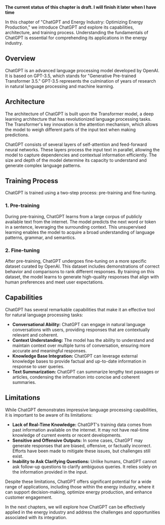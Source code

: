 **The current status of this chapter is draft. I will finish it later when I have time**

In this chapter of "ChatGPT and Energy Industry: Optimizing Energy Production," we introduce ChatGPT and explore its capabilities, architecture, and training process. Understanding the fundamentals of ChatGPT is essential for comprehending its applications in the energy industry.

Overview
--------

ChatGPT is an advanced language processing model developed by OpenAI. It is based on GPT-3.5, which stands for "Generative Pre-trained Transformer 3.5." GPT-3.5 represents the culmination of years of research in natural language processing and machine learning.

Architecture
------------

The architecture of ChatGPT is built upon the Transformer model, a deep learning architecture that has revolutionized language processing tasks. The Transformer's key innovation is the attention mechanism, which allows the model to weigh different parts of the input text when making predictions.

ChatGPT consists of several layers of self-attention and feed-forward neural networks. These layers process the input text in parallel, allowing the model to capture dependencies and contextual information efficiently. The size and depth of the model determine its capacity to understand and generate complex language patterns.

Training Process
----------------

ChatGPT is trained using a two-step process: pre-training and fine-tuning.

### 1. Pre-training

During pre-training, ChatGPT learns from a large corpus of publicly available text from the internet. The model predicts the next word or token in a sentence, leveraging the surrounding context. This unsupervised learning enables the model to acquire a broad understanding of language patterns, grammar, and semantics.

### 2. Fine-tuning

After pre-training, ChatGPT undergoes fine-tuning on a more specific dataset curated by OpenAI. This dataset includes demonstrations of correct behavior and comparisons to rank different responses. By training on this dataset, the model learns to generate high-quality responses that align with human preferences and meet user expectations.

Capabilities
------------

ChatGPT has several remarkable capabilities that make it an effective tool for natural language processing tasks:

* **Conversational Ability:** ChatGPT can engage in natural language conversations with users, providing responses that are contextually relevant and coherent.
* **Context Understanding:** The model has the ability to understand and maintain context over multiple turns of conversation, ensuring more accurate and meaningful responses.
* **Knowledge Base Integration:** ChatGPT can leverage external knowledge bases to provide factual and up-to-date information in response to user queries.
* **Text Summarization:** ChatGPT can summarize lengthy text passages or articles, condensing the information into concise and coherent summaries.

Limitations
-----------

While ChatGPT demonstrates impressive language processing capabilities, it is important to be aware of its limitations:

* **Lack of Real-Time Knowledge:** ChatGPT's training data comes from past information available on the internet. It may not have real-time knowledge of current events or recent developments.
* **Sensitive and Offensive Outputs:** In some cases, ChatGPT may generate responses that are biased, offensive, or factually incorrect. Efforts have been made to mitigate these issues, but challenges still exist.
* **Inability to Ask Clarifying Questions:** Unlike humans, ChatGPT cannot ask follow-up questions to clarify ambiguous queries. It relies solely on the information provided in the input.

Despite these limitations, ChatGPT offers significant potential for a wide range of applications, including those within the energy industry, where it can support decision-making, optimize energy production, and enhance customer engagement.

In the next chapters, we will explore how ChatGPT can be effectively applied in the energy industry and address the challenges and opportunities associated with its integration.
